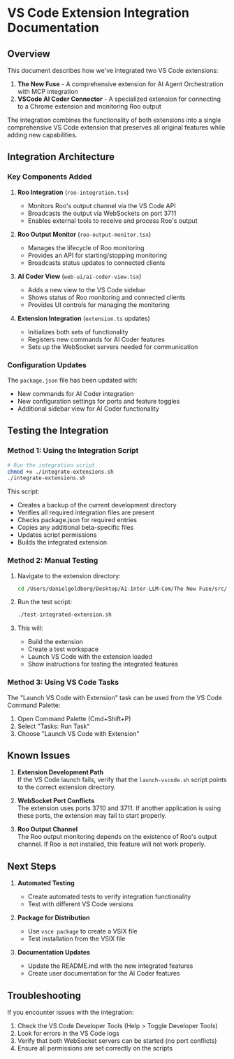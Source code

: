 # VS Code Extension Integration Documentation

## Overview

This document describes how we've integrated two VS Code extensions:
1. **The New Fuse** - A comprehensive extension for AI Agent Orchestration with MCP integration
2. **VSCode AI Coder Connector** - A specialized extension for connecting to a Chrome extension and monitoring Roo output

The integration combines the functionality of both extensions into a single comprehensive VS Code extension that preserves all original features while adding new capabilities.

## Integration Architecture

### Key Components Added

1. **Roo Integration** (`roo-integration.tsx`)
   - Monitors Roo's output channel via the VS Code API
   - Broadcasts the output via WebSockets on port 3711
   - Enables external tools to receive and process Roo's output

2. **Roo Output Monitor** (`roo-output-monitor.tsx`)
   - Manages the lifecycle of Roo monitoring
   - Provides an API for starting/stopping monitoring
   - Broadcasts status updates to connected clients

3. **AI Coder View** (`web-ui/ai-coder-view.tsx`)
   - Adds a new view to the VS Code sidebar
   - Shows status of Roo monitoring and connected clients
   - Provides UI controls for managing the monitoring

4. **Extension Integration** (`extension.ts` updates)
   - Initializes both sets of functionality
   - Registers new commands for AI Coder features
   - Sets up the WebSocket servers needed for communication

### Configuration Updates

The `package.json` file has been updated with:
- New commands for AI Coder integration
- New configuration settings for ports and feature toggles
- Additional sidebar view for AI Coder functionality

## Testing the Integration

### Method 1: Using the Integration Script

```bash
# Run the integration script
chmod +x ./integrate-extensions.sh
./integrate-extensions.sh
```

This script:
- Creates a backup of the current development directory
- Verifies all required integration files are present
- Checks package.json for required entries
- Copies any additional beta-specific files
- Updates script permissions
- Builds the integrated extension

### Method 2: Manual Testing

1. Navigate to the extension directory:
   ```bash
   cd /Users/danielgoldberg/Desktop/A1-Inter-LLM-Com/The New Fuse/src/vscode-extension
   ```

2. Run the test script:
   ```bash
   ./test-integrated-extension.sh
   ```

3. This will:
   - Build the extension
   - Create a test workspace
   - Launch VS Code with the extension loaded
   - Show instructions for testing the integrated features

### Method 3: Using VS Code Tasks

The "Launch VS Code with Extension" task can be used from the VS Code Command Palette:
1. Open Command Palette (Cmd+Shift+P)
2. Select "Tasks: Run Task"
3. Choose "Launch VS Code with Extension"

## Known Issues

1. **Extension Development Path**  
   If the VS Code launch fails, verify that the `launch-vscode.sh` script points to the correct extension directory.

2. **WebSocket Port Conflicts**  
   The extension uses ports 3710 and 3711. If another application is using these ports, the extension may fail to start properly.

3. **Roo Output Channel**  
   The Roo output monitoring depends on the existence of Roo's output channel. If Roo is not installed, this feature will not work properly.

## Next Steps

1. **Automated Testing**
   - Create automated tests to verify integration functionality
   - Test with different VS Code versions

2. **Package for Distribution**
   - Use `vsce package` to create a VSIX file
   - Test installation from the VSIX file

3. **Documentation Updates**
   - Update the README.md with the new integrated features
   - Create user documentation for the AI Coder features

## Troubleshooting

If you encounter issues with the integration:

1. Check the VS Code Developer Tools (Help > Toggle Developer Tools)
2. Look for errors in the VS Code logs
3. Verify that both WebSocket servers can be started (no port conflicts)
4. Ensure all permissions are set correctly on the scripts